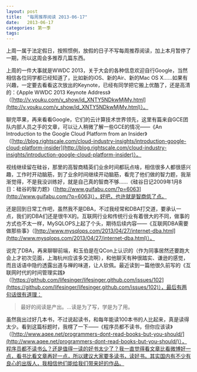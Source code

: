 ```yaml
---
layout: post
title:  "每周推荐阅读 2013-06-17"
date:   2013-06-17
categories: 第一季
tags:
---
```


上周一属于法定假日，按照惯例，放假的日子不写每周推荐阅读，加上本月暂停了一期，所以这周会多推荐几篇东西。

上周的一件大事就是WWDC 2013，关于大会的各种信息欢迎自行Google，当然相信各位同学都已经知道了，比如新的iOS、新的Air、新的Mac OS X……如果有兴趣，一定要去看看这次放出的Keynote，已经有同学把它搬上优酷了，还是高清的：《Apple WWDC 2013 Keynote Address》（[http://v.youku.com/v_show/id_XNTY5NDkwMjMy.html](http://v.youku.com/v_show/id_XNTY5NDkwMjMy.html)）。

聊完苹果，再来看看Google，它们的云计算技术世界领先，这里有篇来自GCE团队内部人员之手的文章，可以让人稍微了解一些GCE的情况——《An Introduction to the Google Cloud Platform from an Insider》（[http://blog.rightscale.com/cloud-industry-insights/introduction-google-cloud-platform-insider](http://blog.rightscale.com/cloud-industry-insights/introduction-google-cloud-platform-insider)）。

视线继续留在硅谷，那里的高智商精英们业余时间都玩点啥，相信很多人都很感兴趣，工作时开动脑筋，到了业余时间继续开动脑筋，看完了他们做的智力题，我渐渐觉得，不是我没训练好，就是自己真的智商不够……《硅谷日记2009年1月8日：硅谷的智力题》（[http://www.guifabu.com/?p=6063](http://www.guifabu.com/?p=6063)），好吧，也许就是智商低了点。

还是回到日常工作吧，虽然我不是DBA，不过我经常和DBA打交道，要承认一点，我们的DBA们还是很牛X的。互联网行业和传统行业有着很大的不同，做事的方式也不太一样，MySQLOPS上起了个头，期待后续内容——《互联网DBA需要做那些事》（[http://www.mysqlops.com/2013/04/27/internet-dba.html](http://www.mysqlops.com/2013/04/27/internet-dba.html)）。

说完了DBA，再来聊聊前端，和玉伯是在QCon上认识的（作为同事居然还要跑大会上才初次见面，上海杭州应该多交流啊），和他聊天有种很踏实、谦逊的感觉，而且话语中隐约透露出道与禅的味道，让人钦佩。最近读到一篇他很久前写的《互联网时代的时间管理实践》（[https://github.com/lifesinger/lifesinger.github.com/issues/102](https://github.com/lifesinger/lifesinger.github.com/issues/102)），最后有两句话很有道理：

>最好的阅读是产出。...读是为了写，学是为了用。

虽然我出过好几本书，不过说起读书，和每年能读100本书的人比起来，真是读得太少。看到这篇标题时，我楞了一下——《程序员都不读书，但你应该读》（[http://www.aqee.net/programmers-dont-read-books-but-you-should/](http://www.aqee.net/programmers-dont-read-books-but-you-should/)），程序员都不读书么？还是值得一读的好书太少了？我一直觉得看文章比看微博好一点，看书比看文章再好一点，所以建议大家要多读书，读好书。其实国内有不少有良心的出版人，我相信他们能给我们带来好的作品。
